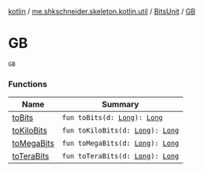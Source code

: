 [kotlin](../../../index.md) / [me.shkschneider.skeleton.kotlin.util](../../index.md) / [BitsUnit](../index.md) / [GB](./index.md)

# GB

`GB`

### Functions

| Name | Summary |
|---|---|
| [toBits](to-bits.md) | `fun toBits(d: `[`Long`](https://kotlinlang.org/api/latest/jvm/stdlib/kotlin/-long/index.html)`): `[`Long`](https://kotlinlang.org/api/latest/jvm/stdlib/kotlin/-long/index.html) |
| [toKiloBits](to-kilo-bits.md) | `fun toKiloBits(d: `[`Long`](https://kotlinlang.org/api/latest/jvm/stdlib/kotlin/-long/index.html)`): `[`Long`](https://kotlinlang.org/api/latest/jvm/stdlib/kotlin/-long/index.html) |
| [toMegaBits](to-mega-bits.md) | `fun toMegaBits(d: `[`Long`](https://kotlinlang.org/api/latest/jvm/stdlib/kotlin/-long/index.html)`): `[`Long`](https://kotlinlang.org/api/latest/jvm/stdlib/kotlin/-long/index.html) |
| [toTeraBits](to-tera-bits.md) | `fun toTeraBits(d: `[`Long`](https://kotlinlang.org/api/latest/jvm/stdlib/kotlin/-long/index.html)`): `[`Long`](https://kotlinlang.org/api/latest/jvm/stdlib/kotlin/-long/index.html) |
